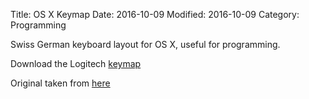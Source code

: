 Title: OS X Keymap
Date: 2016-10-09
Modified: 2016-10-09
Category: Programming

Swiss German keyboard layout for OS X, useful for programming.

Download the Logitech [keymap](/files/LogitechSwissGerman.tar.bz2)

Original taken from [here](https://www.krenger.ch/blog/mac-os-x-standard-de_ch-keymap/)
